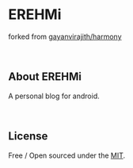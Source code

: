 EREHMi
======

forked from [gayanvirajith/harmony](<https://github.com/gayanvirajith/harmony>)

 

About EREHMi
------------

A personal blog for android.

 

License
-------

Free / Open sourced under the
[MIT](<https://github.com/web-create/harmony/blob/master/LICENSE.md>).
